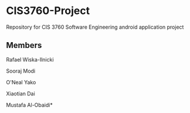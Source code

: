 # CIS3760-Project

Repository for CIS 3760 Software Engineering android application project

## Members

Rafael Wiska-Ilnicki

Sooraj Modi

O'Neal Yako

Xiaotian Dai

Mustafa Al-Obaidi*
